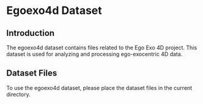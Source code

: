 # Egoexo4d Dataset

## Introduction
The egoexo4d dataset contains files related to the Ego Exo 4D project. This dataset is used for analyzing and processing ego-exocentric 4D data.

## Dataset Files
To use the egoexo4d dataset, please place the dataset files in the current directory.
